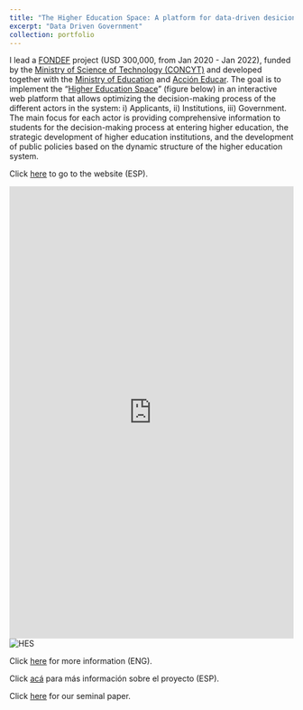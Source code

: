 ```yaml
---
title: "The Higher Education Space: A platform for data-driven desicion-making"
excerpt: "Data Driven Government"
collection: portfolio
---
```


I lead a <a href="https://www.conicyt.cl/fondef/2019/01/08/concurso-idea-id-2019/#tab-02" target="_blank">FONDEF</a> project (USD 300,000, from Jan 2020 - Jan 2022), funded by the <a href="https://www.conicyt.cl/" target="_blank">Ministry of Science of Technology (CONCYT)</a> and developed together with the <a href="https://educacionsuperior.mineduc.cl/" target="_blank">Ministry of Education</a> and <a href="https://accioneducar.cl/" target="_blank">Acción Educar</a>. The goal is to implement the “<a href="https://epjdatascience.springeropen.com/articles/10.1140/epjds/s13688-019-0218-4" target="_blank">Higher Education Space</a>” (figure below) in an interactive web platform that allows optimizing the decision-making process of the different actors in the system: i) Applicants, ii) Institutions, iii) Government. The main focus for each actor is providing comprehensive information to students for the decision-making process at entering higher education, the strategic development of higher education institutions, and the development of public policies based on the dynamic structure of the higher education system.

Click <a href="https://datoslab.cl/hes/index.html" target="_blank">here</a> to go to the website (ESP). 

<iframe width="100%" height="800" src="https://datoslab.cl/hes/index.html" frameborder="0" allowfullscreen></iframe>


<img src="https://crcandia.github.io/crcandiav/files/hes.png" alt="HES">


Click <a href="https://complejidadsocial.udd.cl/2019/news/cics-udd-is-awarded-a-fondef-to-develop-a-platform-that-allows-a-better-decision-in-higher-education/" target="_blank">here</a> for more information (ENG). 

Click <a href="https://dccs.udd.cl/2019/08/28/cics-udd-se-adjudica-fondef-para-desarrollar-plataforma-que-permita-una-mejor-decision-en-la-educacion-superior/" target="_blank">acá</a> para más información sobre el proyecto (ESP). 

Click <a href="https://doi.org/10.1140/epjds/s13688-019-0218-4" target="_blank">here</a> for our seminal paper.
